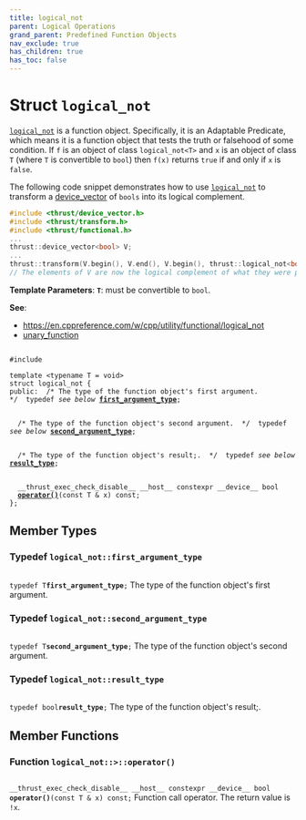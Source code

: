 ```yaml
---
title: logical_not
parent: Logical Operations
grand_parent: Predefined Function Objects
nav_exclude: true
has_children: true
has_toc: false
---
```


# Struct `logical_not`

<code><a href="/api/classes/structlogical__not.html">logical&#95;not</a></code> is a function object. Specifically, it is an Adaptable Predicate, which means it is a function object that tests the truth or falsehood of some condition. If <code>f</code> is an object of class <code>logical&#95;not&lt;T&gt;</code> and <code>x</code> is an object of class <code>T</code> (where <code>T</code> is convertible to <code>bool</code>) then <code>f(x)</code> returns <code>true</code> if and only if <code>x</code> is <code>false</code>.


The following code snippet demonstrates how to use <code><a href="/api/classes/structlogical__not.html">logical&#95;not</a></code> to transform a <a href="/api/classes/classdevice__vector.html">device_vector</a> of <code>bools</code> into its logical complement.



```cpp
#include <thrust/device_vector.h>
#include <thrust/transform.h>
#include <thrust/functional.h>
...
thrust::device_vector<bool> V;
...
thrust::transform(V.begin(), V.end(), V.begin(), thrust::logical_not<bool>());
// The elements of V are now the logical complement of what they were prior
```

**Template Parameters**:
**`T`**: must be convertible to <code>bool</code>.

**See**:
* <a href="https://en.cppreference.com/w/cpp/utility/functional/logical_not">https://en.cppreference.com/w/cpp/utility/functional/logical_not</a>
* <a href="/api/classes/structunary__function.html">unary_function</a>

<code class="doxybook">
<span>#include <thrust/functional.h></span><br>
<span>template &lt;typename T = void&gt;</span>
<span>struct logical&#95;not {</span>
<span>public:</span><span class="doxybook-comment">&nbsp;&nbsp;/* The type of the function object's first argument.  */</span><span>&nbsp;&nbsp;typedef <i>see below</i> <b><a href="/api/classes/structlogical__not.html#typedef-first_argument_type">first&#95;argument&#95;type</a></b>;</span>
<br>
<span class="doxybook-comment">&nbsp;&nbsp;/* The type of the function object's second argument.  */</span><span>&nbsp;&nbsp;typedef <i>see below</i> <b><a href="/api/classes/structlogical__not.html#typedef-second_argument_type">second&#95;argument&#95;type</a></b>;</span>
<br>
<span class="doxybook-comment">&nbsp;&nbsp;/* The type of the function object's result;.  */</span><span>&nbsp;&nbsp;typedef <i>see below</i> <b><a href="/api/classes/structlogical__not.html#typedef-result_type">result&#95;type</a></b>;</span>
<br>
<span>&nbsp;&nbsp;__thrust_exec_check_disable__ __host__ constexpr __device__ bool </span><span>&nbsp;&nbsp;<b><a href="/api/classes/structlogical__not.html#function-operator()">operator()</a></b>(const T & x) const;</span>
<span>};</span>
</code>

## Member Types

<h3 id="typedef-first_argument_type">
Typedef <code>logical&#95;not::first&#95;argument&#95;type</code>
</h3>

<code class="doxybook">
<span>typedef T<b>first_argument_type</b>;</span></code>
The type of the function object's first argument. 

<h3 id="typedef-second_argument_type">
Typedef <code>logical&#95;not::second&#95;argument&#95;type</code>
</h3>

<code class="doxybook">
<span>typedef T<b>second_argument_type</b>;</span></code>
The type of the function object's second argument. 

<h3 id="typedef-result_type">
Typedef <code>logical&#95;not::result&#95;type</code>
</h3>

<code class="doxybook">
<span>typedef bool<b>result_type</b>;</span></code>
The type of the function object's result;. 


## Member Functions

<h3 id="function-operator()">
Function <code>logical&#95;not::&gt;::operator()</code>
</h3>

<code class="doxybook">
<span>__thrust_exec_check_disable__ __host__ constexpr __device__ bool </span><span><b>operator()</b>(const T & x) const;</span></code>
Function call operator. The return value is <code>!x</code>. 


